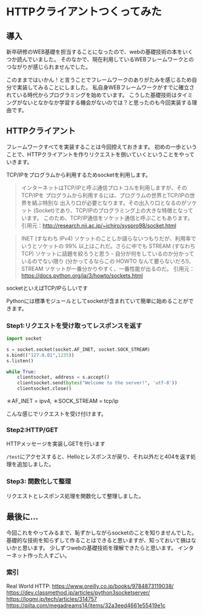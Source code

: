 # HTTPクライアントつくってみた

## 導入
新卒研修のWEB基礎を担当することになったので、webの基礎技術の本をいくつか読んでいました。
そのなかで、現在利用しているWEBフレームワークとのつながりが感じられませんでした。

このままではいかん！と言うことでフレームワークのありがたみを感じるため自分で実装してみることにしました。
私自身WEBフレームワークがすでに確立されている時代からプログラミングを始めています。
こうした基礎技術はタイミングがないとなかなか学習する機会がないのでは？と思ったのも今回実装する理由です。

## HTTPクライアント
フレームワークすべてを実装することは今回控えておきます。
初めの一歩ということで、HTTPクライアントを作りリクエストを捌いていくということをやっていきます。

TCP/IPをプログラムから利用するためsocketを利用します。
>インターネットはTCP/IPと呼ぶ通信プロトコルを利用しますが、そのTCP/IPを プログラムから利用するには、プログラムの世界とTCP/IPの世界を結ぶ特別な 出入り口が必要となります。その出入り口となるのがソケット (Socket)であり、TCP/IPのプログラミング上の大きな特徴となっています。 このため、TCP/IP通信をソケット通信と呼ぶこともあります。
引用元：http://research.nii.ac.jp/~ichiro/syspro98/socket.html

>INET (すなわち IPv4) ソケットのことしか語らないつもりだが、利用率でいうとソケットの 99% 以上はこれだ。さらに中でも STREAM (すなわち TCP) ソケットに話題を絞ろうと思う - 自分が何をしているのか分かっているのでない限り (分かってるならこの HOWTO なんて要らないだろ!)、STREAM ソケットが一番分かりやすく、一番性能が出るのだ。
引用元：https://docs.python.org/ja/3/howto/sockets.html

socketといえばTCP/IPらしいです

Pythonには標準モジュールとしてsocketが含まれていて簡単に始めることができます。


### Step1:リクエストを受け取ってレスポンスを返す
``` python
import socket

s = socket.socket(socket.AF_INET, socket.SOCK_STREAM)
s.bind(("127.0.01",1235)) 
s.listen()

while True:
    clientsocket, address = s.accept()
    clientsocket.send(bytes("Welcome to the server!", 'utf-8'))
    clientsocket.close()
```
＊AF_INET = ipv4,
＊SOCK_STREAM = tcp/ip 

こんな感じでリクエストを受け付けます。

### Step2:HTTP/GET
HTTPメッセージを実装しGETを行います

`/test`にアクセスすると、Helloとレスポンスが戻り、それ以外だと404を返す処理を追加しました。


### Step3: 関数化して整理
リクエストとレスポンス処理を関数化して整理しました。


## 最後に...
今回これをやってみるまで、恥ずかしながらsocketのことを知りませんでした。
基礎的な技術を知らずして作ることはできると思いますが、知っておいて損はないかと思います。
少しずつwebの基礎技術を理解できたらと思います。
インターネット作った人すごい。


### 索引
Real World HTTP: https://www.oreilly.co.jp/books/9784873119038/
https://dev.classmethod.jp/articles/python3socketserver/
https://logmi.jp/tech/articles/314757
https://qiita.com/megadreams14/items/32a3eed4661e55419e1c
